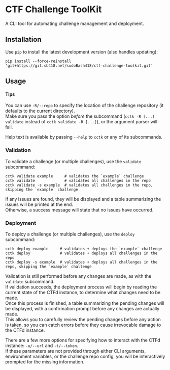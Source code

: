 # CTF Challenge ToolKit

A CLI tool for automating challenge management and deployment.


## Installation

Use `pip` to install the latest development version (also handles updating):
```shell
pip install --force-reinstall 'git+https://git.sb418.net/sudoBash418/ctf-challenge-toolkit.git'
```


## Usage

#### Tips

You can use `-R/--repo`  to specify the location of the challenge repository (it defaults to the current directory).  
Make sure you pass the option *before* the subcommand (`cctk -R [...] validate` instead of `cctk validate -R [...]`), or the argument parser will fail.

Help text is available by passing `--help` to `cctk` or any of its subcommands.

### Validation

To validate a challenge (or multiple challenges), use the `validate` subcommand:

```shell
cctk validate example     # validates the `example` challenge
cctk validate             # validates all challenges in the repo
cctk validate -s example  # validates all challenges in the repo, skipping the `example` challenge
```

If any issues are found, they will be displayed and a table summarizing the issues will be printed at the end.  
Otherwise, a success message will state that no issues have occurred.

### Deployment

To deploy a challenge (or multiple challenges), use the `deploy` subcommand:
```shell
cctk deploy example     # validates + deploys the `example` challenge
cctk deploy             # validates + deploys all challenges in the repo
cctk deploy -s example  # validates + deploys all challenges in the repo, skipping the `example` challenge
```

Validation is still performed before any changes are made, as with the `validate` subcommand.  
If validation succeeds, the deployment process will begin by reading the current state of the CTFd instance, to determine what changes need to be made.  
Once this process is finished, a table summarizing the pending changes will be displayed, with a confirmation prompt before any changes are actually made.  
This allows you to carefully review the pending changes before any action is taken, so you can catch errors before they cause irrevocable damage to the CTFd instance.

There are a few more options for specifying how to interact with the CTFd instance: `-u/--url` and `-t/--token`.  
If these parameters are not provided through either CLI arguments, environment variables, or the challenge repo config, you will be interactively prompted for the missing information.
